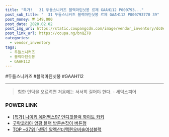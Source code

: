 ```yaml
--- 
title: "특가!   31 두들스니커즈 블랙마틴싯봉 르제 GAAH112 P000793..." 
post_sub_title: "  31 두들스니커즈 블랙마틴싯봉 르제 GAAH112 P000793770 39" 
post_money: ₩ 149,000 
post_date: 2020.02.02 
post_img_url: https://static.coupangcdn.com/image/vendor_inventory/dc0e/e0481fee7dcb2abc5507ba4ae8ede2496d23928952815800b972f724eceb.jpg 
post_link_url: https://coupa.ng/bnQZT8 
categories: 
  - vendor_inventory 
tags: 
  - 두들스니커즈 
  - 블랙마틴싯봉 
  - GAAH112 
--- 
```

  #두들스니커즈 #블랙마틴싯봉 #GAAH112 
<hr> 

> 험한 언덕을 오르려면 처음에는 서서히 걸어야 한다. - 세익스피어 


### POWER LINK

* <a href="https://blog.naver.com/an0733/221786388115" target="_blank">[특가] 나이키 에어맥스97 언디핏블랙 화이트 카키</a>
* <a href="https://blog.naver.com/an0733/221784877300" target="_blank">굿락코리아 앙팡 블랙 방문손잡이 버튼형</a>
* <a href="https://blog.naver.com/an0733/221790853755" target="_blank"> TOP ~37위 [생활] 알렉산더맥퀸오버솔여성블랙</a>
